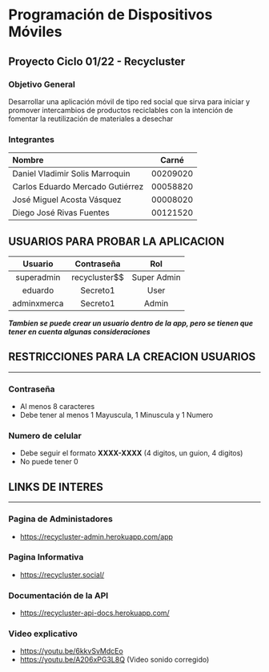 # Programación de Dispositivos Móviles
## Proyecto Ciclo 01/22 - Recycluster

### Objetivo General
Desarrollar una aplicación móvil de tipo red social que sirva para iniciar y promover
intercambios de productos reciclables con la intención de fomentar la reutilización de
materiales a desechar

### Integrantes

| Nombre  | Carné  |
|:---|:---:|
|Daniel Vladimir Solis Marroquin | 00209020 |
|Carlos Eduardo Mercado Gutiérrez | 00058820 |
|José Miguel Acosta Vásquez|00008020|
|Diego José Rivas Fuentes|00121520|

## USUARIOS PARA PROBAR LA APLICACION  

| Usuario | Contraseña | Rol |
|:---:|:---:|:---:|
| superadmin | recycluster$$ | Super Admin |
| eduardo | Secreto1 | User |
| adminxmerca | Secreto1 | Admin |

***Tambien se puede crear un usuario dentro de la app, pero se tienen que tener en cuenta algunas consideraciones***

## RESTRICCIONES PARA LA CREACION USUARIOS
---
### Contraseña
 - Al menos 8 caracteres
 - Debe tener al menos 1 Mayuscula, 1 Minuscula y 1 Numero
### Numero de celular
 - Debe seguir el formato **XXXX-XXXX** (4 digitos, un guion, 4 digitos)
 - No puede tener 0

## LINKS DE INTERES
---
### Pagina de Administadores
 - https://recycluster-admin.herokuapp.com/app
### Pagina Informativa
 - https://recycluster.social/
### Documentación de la API
 - https://recycluster-api-docs.herokuapp.com/
###  Video explicativo
 - https://youtu.be/6kkvSvMdcEo 
 - https://youtu.be/A206xPG3L8Q (Video sonido corregido)

